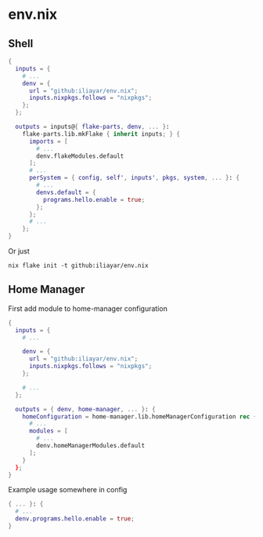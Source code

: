 # env.nix

## Shell
```nix
{
  inputs = {
    # ...
    denv = {
      url = "github:iliayar/env.nix";
      inputs.nixpkgs.follows = "nixpkgs";
    };
  };

  outputs = inputs@{ flake-parts, denv, ... }:
    flake-parts.lib.mkFlake { inherit inputs; } {
      imports = [ 
        # ...
        denv.flakeModules.default 
      ];
      # ...
      perSystem = { config, self', inputs', pkgs, system, ... }: {
        # ...
        denvs.default = { 
          programs.hello.enable = true; 
        };
      };
      # ...
    };
}
```
Or just

```shell
nix flake init -t github:iliayar/env.nix
```

## Home Manager
First add module to home-manager configuration
```nix
{
  inputs = {
    # ...

    denv = {
      url = "github:iliayar/env.nix";
      inputs.nixpkgs.follows = "nixpkgs";
    };

    # ...
  };

  outputs = { denv, home-manager, ... }: {
    homeConfiguration = home-manager.lib.homeManagerConfiguration rec {
      # ...
      modules = [
        # ...
        denv.homeManagerModules.default
      ];
    }
  };
}
```

Example usage somewhere in config
```nix
{ ... }: {
  # ...
  denv.programs.hello.enable = true;
}
```
